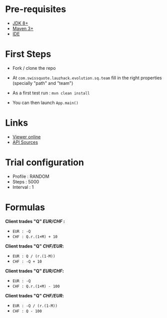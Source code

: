 # Pre-requisites
* [JDK 8+][jdk]
* [Maven 3+][mvn]
* [IDE][ide]

# First Steps

* Fork / clone the repo

* At `com.swissquote.lauzhack.evolution.sq.team` fill in the right properties (specially "path" and "team")

* As a first test run : `mvn clean install`

* You can then launch `App.main()`

# Links

* [Viewer online][viewer]
* [API Sources][sources]

# Trial configuration

* Profile : RANDOM
* Steps : 5000
* Interval : 1

# Formulas

**Client trades "Q" _EUR/CHF_ :**
* `EUR : -Q`
* `CHF : Q.r.(1+M) + 10`

**Client trades "Q" _CHF/EUR_:**
* `EUR : Q / (r.(1-M))`
* `CHF : -Q + 10`

**Client trades "Q" _EUR/CHF_:**
* `EUR : -Q`
* `CHF : Q.r.(1+M) - 100`

**Client trades "Q" _CHF/EUR_:**
* `EUR : -Q / (r.(1-M))`
* `CHF : Q - 100`

[viewer]: https://astat.github.io/sq-evolution-viewer/
[jdk]: https://www.oracle.com/technetwork/java/javase/downloads/jdk8-downloads-2133151.html
[mvn]: https://maven.apache.org/download.cgi
[ide]: https://www.jetbrains.com/idea/download/
[sources]: https://github.com/Astat/sq-evolution-sources
